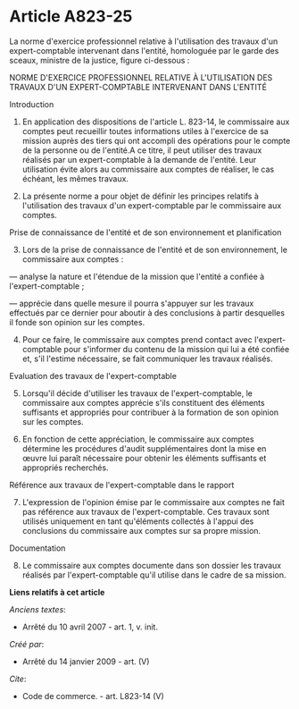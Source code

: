 # Article A823-25

La norme d'exercice professionnel relative à l'utilisation des travaux d'un expert-comptable intervenant dans l'entité,
homologuée par le garde des sceaux, ministre de la justice, figure ci-dessous : 

NORME D'EXERCICE PROFESSIONNEL RELATIVE À L'UTILISATION DES TRAVAUX D'UN EXPERT-COMPTABLE INTERVENANT DANS L'ENTITÉ 

Introduction 

1. En application des dispositions de l'article L. 823-14, le commissaire aux comptes peut recueillir toutes informations
utiles à l'exercice de sa mission auprès des tiers qui ont accompli des opérations pour le compte de la personne ou de
l'entité.A ce titre, il peut utiliser des travaux réalisés par un expert-comptable à la demande de l'entité. Leur utilisation
évite alors au commissaire aux comptes de réaliser, le cas échéant, les mêmes travaux. 

2. La présente norme a pour objet de définir les principes relatifs à l'utilisation des travaux d'un expert-comptable par le
commissaire aux comptes. 

Prise de connaissance de l'entité et de son environnement et planification 

3. Lors de la prise de connaissance de l'entité et de son environnement, le commissaire aux comptes : 

― analyse la nature et l'étendue de la mission que l'entité a confiée à l'expert-comptable ; 

― apprécie dans quelle mesure il pourra s'appuyer sur les travaux effectués par ce dernier pour aboutir à des conclusions à
partir desquelles il fonde son opinion sur les comptes. 

4. Pour ce faire, le commissaire aux comptes prend contact avec l'expert-comptable pour s'informer du contenu de la mission
qui lui a été confiée et, s'il l'estime nécessaire, se fait communiquer les travaux réalisés. 

Evaluation des travaux de l'expert-comptable 

5. Lorsqu'il décide d'utiliser les travaux de l'expert-comptable, le commissaire aux comptes apprécie s'ils constituent des
éléments suffisants et appropriés pour contribuer à la formation de son opinion sur les comptes. 

6. En fonction de cette appréciation, le commissaire aux comptes détermine les procédures d'audit supplémentaires dont la
mise en œuvre lui paraît nécessaire pour obtenir les éléments suffisants et appropriés recherchés. 

Référence aux travaux de l'expert-comptable dans le rapport 

7. L'expression de l'opinion émise par le commissaire aux comptes ne fait pas référence aux travaux de l'expert-comptable.
Ces travaux sont utilisés uniquement en tant qu'éléments collectés à l'appui des conclusions du commissaire aux comptes sur
sa propre mission. 

Documentation 

8. Le commissaire aux comptes documente dans son dossier les travaux réalisés par l'expert-comptable qu'il utilise dans le
cadre de sa mission.

**Liens relatifs à cet article**

_Anciens textes_:

  - Arrêté du 10 avril 2007 - art. 1, v. init.

_Créé par_:

  - Arrêté du 14 janvier 2009 - art. (V)

_Cite_:

  - Code de commerce. - art. L823-14 (V)
